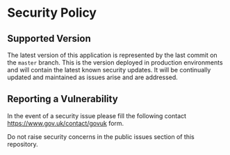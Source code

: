 # Security Policy

## Supported Version

The latest version of this application is represented by the last commit on the `master` branch.
This is the version deployed in production environments and will contain the latest known security updates.
It will be continually updated and maintained as issues arise and are addressed.

## Reporting a Vulnerability

In the event of a security issue please fill the following contact https://www.gov.uk/contact/govuk form.

Do not raise security concerns in the public issues section of this repository.
